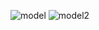![model](https://user-images.githubusercontent.com/113097903/227534504-8819aa4c-b506-43b2-9952-ea12d5f26384.png)
![model2](https://user-images.githubusercontent.com/113097903/227534608-122b7c7a-9ceb-4ccc-b9e4-6f3c6cc2ff78.png)
